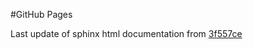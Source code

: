 #GitHub Pages

Last update of sphinx html documentation from [3f557ce](https://github.com/asemposki/Taweret/tree/3f557ced7e7a295b5daaba3c1eb74f3f1e4c84a8)
